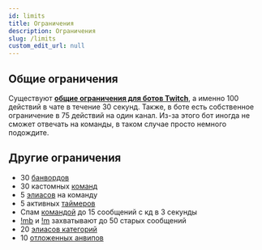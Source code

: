 ```yaml
---
id: limits
title: Ограничения
description: Ограничения
slug: /limits
custom_edit_url: null
---
```


## Общие ограничения

Существуют **[общие ограничения для ботов Twitch](https://dev.twitch.tv/docs/irc#:~:text=The%20bot%20is%20limited%20to,messages%20per%2030%20second%20limit)**, а именно 100 действий в чате в течение 30 секунд. Также, в боте есть собственное ограничение в 75 действий на один канал. Из-за этого бот иногда не сможет отвечать на команды, в таком случае просто немного подождите.

## Другие ограничения

- 30 [банвордов](banwords.md)
- 30 кастомных [команд](commands/index.md)
- 5 [элиасов](commands/index.md#элиасы-команд) на команду
- 5 активных [таймеров](timers.md)
- Спам [командой](commands/index.md) до 15 сообщений с кд в 3 секунды
- [!mb](massban.md#бан-по-фразе) и [!m](massban.md#мут-по-фразе) захватывают до 50 старых сообщений
- 20 [элиасов категорий](stream-info.md#добавить-элиас-категории)
- 10 [отложенных анвипов](vips.md#отложенный-анвип)